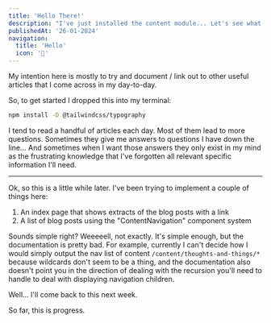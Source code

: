 ```yaml
---
title: 'Hello There!'
description: "I've just installed the content module... Let's see what it can do!"
publishedAt: '26-01-2024'
navigation:
  title: 'Hello'
  icon: '🙋'
---
```

My intention here is mostly to try and document / link out to other useful articles that I come across in my day-to-day.
<!--more-->

So, to get started I dropped this into my terminal:

```bash [boop.sh]{1} meta-info=peep
npm install -D @tailwindcss/typography
```

I tend to read a handful of articles each day. Most of them lead to more questions. Sometimes they give me answers to questions I have down the line... And sometimes when I want those answers they only exist in my mind as the frustrating knowledge that I've forgotten all relevant specific information I'll need.

---

Ok, so this is a little while later. I've been trying to implement a couple of things here:

1. An index page that shows extracts of the blog posts with a link
2. A list of blog posts using the "ContentNavigation" component system

Sounds simple right? Weeeeell, not exactly. It's simple enough, but the documentation is pretty bad. For example, currently I can't decide how I would simply output the nav list of content `/content/thoughts-and-things/*` because wildcards don't seem to be a thing, and the documentation also doesn't point you in the direction of dealing with the recursion you'll need to handle to deal with displaying navigation children.

Well... I'll come back to this next week.

So far, this is progress.